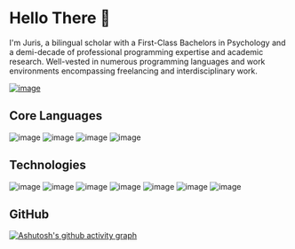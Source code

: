 # Hello There 👋
I'm Juris, a bilingual scholar with a First-Class Bachelors in Psychology and a demi-decade of professional programming expertise and academic research.
Well-vested in numerous programming languages and work environments encompassing freelancing and interdisciplinary work.

[![image](https://img.shields.io/static/v1?label=New%20Media%20and%20Society&message=5-Year-Impact-Factor:%207.244&color=blue&style=social)](https://journals.sagepub.com/doi/10.1177/14614448221075736)


## Core Languages

![image](https://custom-icon-badges.demolab.com/badge/-Python-FFD43B?style=for-the-badge&logo=Python)
![image](https://custom-icon-badges.demolab.com/badge/-JavaScript-FFD43B?style=for-the-badge&&logoColor=black&logo=JavaScript)
![image](https://custom-icon-badges.demolab.com/badge/-TypeScript-blue?style=for-the-badge&logoColor=white&logo=TypeScript)
![image](https://custom-icon-badges.demolab.com/badge/-Csharp-blue?style=for-the-badge&logoColor=white&logo=Cs)

## Technologies
![image](https://custom-icon-badges.demolab.com/badge/-NPM-CC3534?style=for-the-badge&logo=npm)
![image](https://custom-icon-badges.demolab.com/badge/-Git-F1502F?style=for-the-badge&logoColor=white&logo=Git)
![image](https://custom-icon-badges.demolab.com/badge/-PixiJS-E91E63?style=for-the-badge)
![image](https://custom-icon-badges.demolab.com/badge/-Phaser-yellow?style=for-the-badge)
![image](https://custom-icon-badges.demolab.com/badge/-NodeJS-green?style=for-the-badge&logoColor=white&logo=NodeJS)
![image](https://custom-icon-badges.demolab.com/badge/-Webpack-005484?style=for-the-badge&logo=Webpack)
![image](https://custom-icon-badges.demolab.com/badge/-WEBXR/VR-purple?style=for-the-badge)

## GitHub
[![Ashutosh's github activity graph](https://activity-graph.herokuapp.com/graph?username=Juris-S&custom_title=My%20GitHub%20Activity&hide_border=true&theme=react-dark&bg_color=0d1117)](https://github.com/ashutosh00710/github-readme-activity-graph)